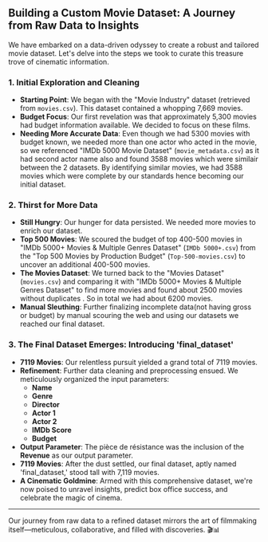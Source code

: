 ## Building a Custom Movie Dataset: A Journey from Raw Data to Insights

We have embarked on a data-driven odyssey to create a robust and tailored movie dataset. Let's delve into the steps we took to curate this treasure trove of cinematic information.

### 1. **Initial Exploration and Cleaning**

- **Starting Point**: We began with the "Movie Industry" dataset (retrieved from `movies.csv`). This dataset contained a whopping 7,669 movies.
- **Budget Focus**: Our first revelation was that approximately 5,300 movies had budget information available. We decided to focus on these films.
- **Needing More Accurate Data**: Even though we had 5300 movies with budget known, we needed more than one actor who acted in the movie, so we referenced "IMDb 5000 Movie Dataset" (`movie_metadata.csv`) as it had second actor name also and found 3588 movies which were similair between the 2 datasets. By identifying similar movies, we had 3588 movies which were complete by our standards hence becoming our initial dataset.

### 2. **Thirst for More Data**

- **Still Hungry**: Our hunger for data persisted. We needed more movies to enrich our dataset.
- **Top 500 Movies**: We scoured the budget of top 400-500 movies in "IMDb 5000+ Movies & Multiple Genres Dataset" (`IMDb 5000+.csv`) from the "Top 500 Movies by Production Budget" (`Top-500-movies.csv`) to uncover an additional 400-500 movies.
- **The Movies Dataset**: We turned back to the "Movies Dataset" (`movies.csv`) and comparing it with "IMDb 5000+ Movies & Multiple Genres Dataset" to find more movies and found about 2500 movies without duplicates . So in total we had about 6200 movies.
- **Manual Sleuthing**: Further finalizing incomplete data(not having gross or budget) by manual scouring the web and using our datasets we reached our final dataset.

### 3. **The Final Dataset Emerges: Introducing 'final_dataset'**

- **7119 Movies**: Our relentless pursuit yielded a grand total of 7119 movies.
- **Refinement**: Further data cleaning and preprocessing ensued. We meticulously organized the input parameters:
  - **Name**
  - **Genre**
  - **Director**
  - **Actor 1**
  - **Actor 2**
  - **IMDb Score**
  - **Budget**
- **Output Parameter**: The pièce de résistance was the inclusion of the **Revenue** as our output parameter.
- **7119 Movies**: After the dust settled, our final dataset, aptly named 'final_dataset,' stood tall with 7,119 movies.
- **A Cinematic Goldmine**: Armed with this comprehensive dataset, we're now poised to unravel insights, predict box office success, and celebrate the magic of cinema.

---

Our journey from raw data to a refined dataset mirrors the art of filmmaking itself—meticulous, collaborative, and filled with discoveries. 🎬📊
